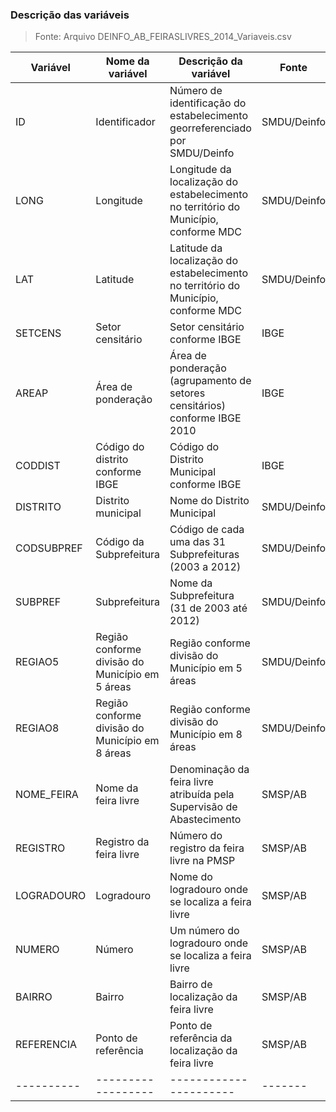 ### Descrição das variáveis 

> Fonte: Arquivo DEINFO_AB_FEIRASLIVRES_2014_Variаveis.csv


| Variável | Nome da variável |Descrição da variável | Fonte |
|----------|------------------|----------------------|-------|
| ID       | Identificador    | Número de identificação do estabelecimento georreferenciado por SMDU/Deinfo | SMDU/Deinfo |
| LONG     | Longitude        | Longitude da localização do estabelecimento no território do Município, conforme MDC | SMDU/Deinfo |
| LAT	     | Latitude	        | Latitude da localização do estabelecimento no território do Município, conforme MDC | SMDU/Deinfo |
| SETCENS	 | Setor censitário	| Setor censitário conforme IBGE | IBGE |
| AREAP	   | Área de ponderação | Área de ponderação (agrupamento de setores censitários) conforme IBGE 2010 | IBGE | 
| CODDIST	 | Código do distrito conforme IBGE	| Código do Distrito Municipal conforme IBGE | IBGE |
| DISTRITO | Distrito municipal |	Nome do Distrito Municipal | SMDU/Deinfo |
| CODSUBPREF | Código da Subprefeitura | Código de cada uma das 31 Subprefeituras (2003 a 2012) | SMDU/Deinfo |
| SUBPREF | Subprefeitura	| Nome da Subprefeitura (31 de 2003 até 2012)	| SMDU/Deinfo |
| REGIAO5	| Região conforme divisão do Município em 5 áreas |	Região conforme divisão do Município em 5 áreas	| SMDU/Deinfo |
| REGIAO8	| Região conforme divisão do Município em 8 áreas	| Região conforme divisão do Município em 8 áreas	| SMDU/Deinfo |
| NOME_FEIRA | Nome da feira livre | Denominação da feira livre atribuída pela Supervisão de Abastecimento | SMSP/AB |
| REGISTRO | Registro da feira livre | Número do registro da feira livre na PMSP | SMSP/AB |
| LOGRADOURO | Logradouro	| Nome do logradouro onde se localiza a feira livre	| SMSP/AB |
| NUMERO	| Número	| Um número do logradouro onde se localiza a feira livre	| SMSP/AB |
| BAIRRO	| Bairro	| Bairro de localização da feira livre	| SMSP/AB |
| REFERENCIA	| Ponto de referência	| Ponto de referência da localização da feira livre	| SMSP/AB |
|----------|------------------|----------------------|-------|
